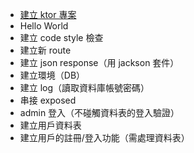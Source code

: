 * [建立 ktor 專案](build.md)
* Hello World
* 建立 code style 檢查
* 建立新 route
* 建立 json response（用 jackson 套件）
* 建立環境（DB）
* 建立 log（讀取資料庫帳號密碼）
* 串接 exposed
* admin 登入（不碰觸資料表的登入驗證）
* 建立用戶資料表
* 建立用戶的註冊/登入功能（需處理資料表）
